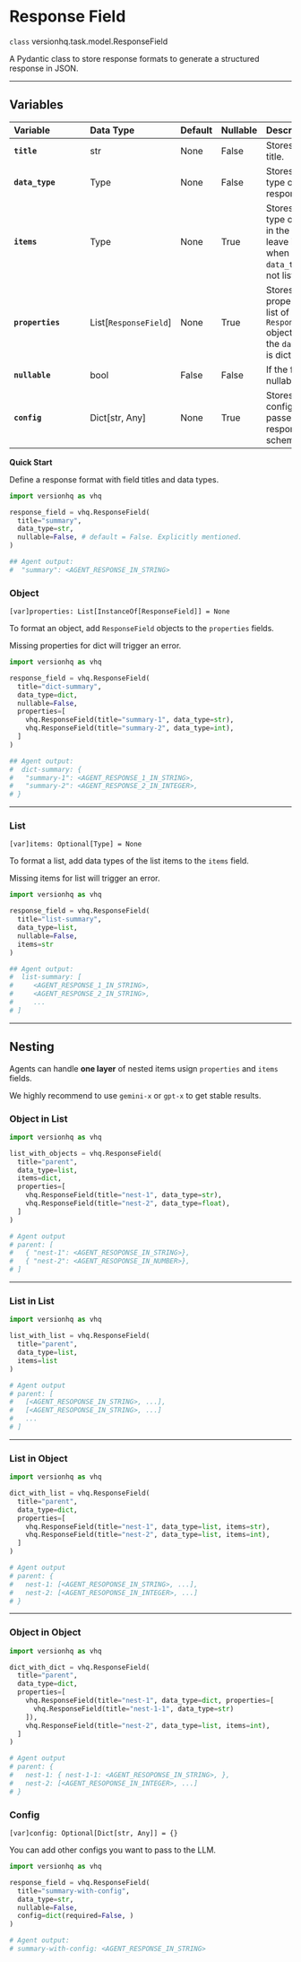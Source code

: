 # Response Field

<class>`class` versionhq.task.model.<bold>ResponseField<bold></class>

A Pydantic class to store response formats to generate a structured response in JSON.

<hr/>

## Variables

| <div style="width:120px">**Variable**</div> | **Data Type** | **Default** | **Nullable** | **Description** |
| :---               | :---  | :--- | :--- | :--- |
| **`title`**   | str | None | False | Stores a field title. |
| **`data_type`**       | Type | None | False | Stores data type of the response. |
| **`items`** | Type | None | True | Stores data type of items in the list. Can leave it None when `data_type` is not list. |
| **`properties`** | List[`ResponseField`] | None | True | Stores properties as a list of `ResponseFormat` objects when the `data_type` is dict. |
| **`nullable`** |  bool | False | False | If the field is nullable. |
| **`config`** | Dict[str, Any] | None | True | Stores other configs passed to response schema. |


**Quick Start**

Define a response format with field titles and data types.


```python
import versionhq as vhq

response_field = vhq.ResponseField(
  title="summary",
  data_type=str,
  nullable=False, # default = False. Explicitly mentioned.
)

## Agent output:
#  "summary": <AGENT_RESPONSE_IN_STRING>
```

### Object

`[var]`<bold>`properties: List[InstanceOf[ResponseField]] = None`</bold>

To format an object, add `ResponseField` objects to the `properties` fields.

Missing properties for dict will trigger an error.

```python
import versionhq as vhq

response_field = vhq.ResponseField(
  title="dict-summary",
  data_type=dict,
  nullable=False,
  properties=[
    vhq.ResponseField(title="summary-1", data_type=str),
    vhq.ResponseField(title="summary-2", data_type=int),
  ]
)

## Agent output:
#  dict-summary: {
#   "summary-1": <AGENT_RESPONSE_1_IN_STRING>,
#   "summary-2": <AGENT_RESPONSE_2_IN_INTEGER>,
# }
```

<hr />

### List

`[var]`<bold>`items: Optional[Type] = None`</bold>

To format a list, add data types of the list items to the `items` field.

Missing items for list will trigger an error.

```python
import versionhq as vhq

response_field = vhq.ResponseField(
  title="list-summary",
  data_type=list,
  nullable=False,
  items=str
)

## Agent output:
#  list-summary: [
#     <AGENT_RESPONSE_1_IN_STRING>,
#     <AGENT_RESPONSE_2_IN_STRING>,
#     ...
# ]
```

<hr />

## Nesting

Agents can handle **one layer** of nested items usign `properties` and `items` fields.

We highly recommend to use `gemini-x` or `gpt-x` to get stable results.

### Object in List

```python
import versionhq as vhq

list_with_objects = vhq.ResponseField(
  title="parent",
  data_type=list,
  items=dict,
  properties=[
    vhq.ResponseField(title="nest-1", data_type=str),
    vhq.ResponseField(title="nest-2", data_type=float),
  ]
)

# Agent output
# parent: [
#   { "nest-1": <AGENT_RESOPONSE_IN_STRING>},
#   { "nest-2": <AGENT_RESOPONSE_IN_NUMBER>},
# ]
```

<hr />

### List in List

```python
import versionhq as vhq

list_with_list = vhq.ResponseField(
  title="parent",
  data_type=list,
  items=list
)

# Agent output
# parent: [
#   [<AGENT_RESOPONSE_IN_STRING>, ...],
#   [<AGENT_RESOPONSE_IN_STRING>, ...]
#   ...
# ]
```

<hr />

### List in Object

```python
import versionhq as vhq

dict_with_list = vhq.ResponseField(
  title="parent",
  data_type=dict,
  properties=[
    vhq.ResponseField(title="nest-1", data_type=list, items=str),
    vhq.ResponseField(title="nest-2", data_type=list, items=int),
  ]
)

# Agent output
# parent: {
#   nest-1: [<AGENT_RESOPONSE_IN_STRING>, ...],
#   nest-2: [<AGENT_RESOPONSE_IN_INTEGER>, ...]
# }
```

<hr />

### Object in Object

```python
import versionhq as vhq

dict_with_dict = vhq.ResponseField(
  title="parent",
  data_type=dict,
  properties=[
    vhq.ResponseField(title="nest-1", data_type=dict, properties=[
      vhq.ResponseField(title="nest-1-1", data_type=str)
    ]),
    vhq.ResponseField(title="nest-2", data_type=list, items=int),
  ]
)

# Agent output
# parent: {
#   nest-1: { nest-1-1: <AGENT_RESOPONSE_IN_STRING>, },
#   nest-2: [<AGENT_RESOPONSE_IN_INTEGER>, ...]
# }
```

### Config

`[var]`<bold>`config: Optional[Dict[str, Any]] = {}`</bold>

You can add other configs you want to pass to the LLM.

```python
import versionhq as vhq

response_field = vhq.ResponseField(
  title="summary-with-config",
  data_type=str,
  nullable=False,
  config=dict(required=False, )
)

# Agent output:
# summary-with-config: <AGENT_RESPONSE_IN_STRING>
```
